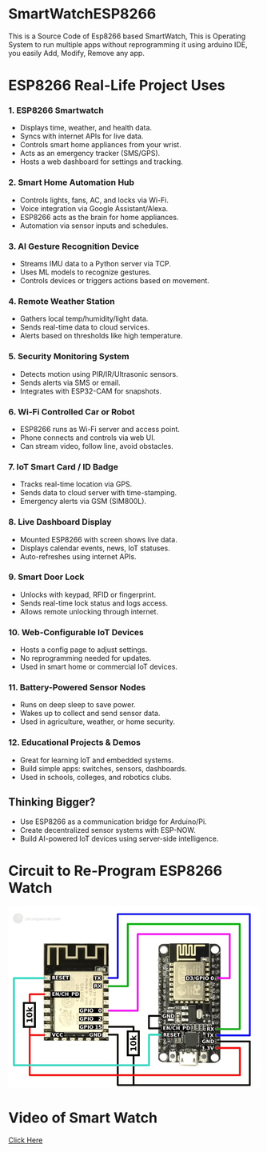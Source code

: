 # SmartWatchESP8266
This is a Source Code of Esp8266 based SmartWatch, This is Operating System to run multiple apps without reprogramming it using arduino IDE, you easily Add, Modify, Remove any app.

<body>
  <h1>ESP8266 Real-Life Project Uses</h1>

  <div class="project">
    <h3>1. ESP8266 Smartwatch</h3>
    <ul>
      <li>Displays time, weather, and health data.</li>
      <li>Syncs with internet APIs for live data.</li>
      <li>Controls smart home appliances from your wrist.</li>
      <li>Acts as an emergency tracker (SMS/GPS).</li>
      <li>Hosts a web dashboard for settings and tracking.</li>
    </ul>
  </div>

  <div class="project">
    <h3>2. Smart Home Automation Hub</h3>
    <ul>
      <li>Controls lights, fans, AC, and locks via Wi-Fi.</li>
      <li>Voice integration via Google Assistant/Alexa.</li>
      <li>ESP8266 acts as the brain for home appliances.</li>
      <li>Automation via sensor inputs and schedules.</li>
    </ul>
  </div>

  <div class="project">
    <h3>3. AI Gesture Recognition Device</h3>
    <ul>
      <li>Streams IMU data to a Python server via TCP.</li>
      <li>Uses ML models to recognize gestures.</li>
      <li>Controls devices or triggers actions based on movement.</li>
    </ul>
  </div>

  <div class="project">
    <h3>4. Remote Weather Station</h3>
    <ul>
      <li>Gathers local temp/humidity/light data.</li>
      <li>Sends real-time data to cloud services.</li>
      <li>Alerts based on thresholds like high temperature.</li>
    </ul>
  </div>

  <div class="project">
    <h3>5. Security Monitoring System</h3>
    <ul>
      <li>Detects motion using PIR/IR/Ultrasonic sensors.</li>
      <li>Sends alerts via SMS or email.</li>
      <li>Integrates with ESP32-CAM for snapshots.</li>
    </ul>
  </div>

  <div class="project">
    <h3>6. Wi-Fi Controlled Car or Robot</h3>
    <ul>
      <li>ESP8266 runs as Wi-Fi server and access point.</li>
      <li>Phone connects and controls via web UI.</li>
      <li>Can stream video, follow line, avoid obstacles.</li>
    </ul>
  </div>

  <div class="project">
    <h3>7. IoT Smart Card / ID Badge</h3>
    <ul>
      <li>Tracks real-time location via GPS.</li>
      <li>Sends data to cloud server with time-stamping.</li>
      <li>Emergency alerts via GSM (SIM800L).</li>
    </ul>
  </div>

  <div class="project">
    <h3>8. Live Dashboard Display</h3>
    <ul>
      <li>Mounted ESP8266 with screen shows live data.</li>
      <li>Displays calendar events, news, IoT statuses.</li>
      <li>Auto-refreshes using internet APIs.</li>
    </ul>
  </div>

  <div class="project">
    <h3>9. Smart Door Lock</h3>
    <ul>
      <li>Unlocks with keypad, RFID or fingerprint.</li>
      <li>Sends real-time lock status and logs access.</li>
      <li>Allows remote unlocking through internet.</li>
    </ul>
  </div>

  <div class="project">
    <h3>10. Web-Configurable IoT Devices</h3>
    <ul>
      <li>Hosts a config page to adjust settings.</li>
      <li>No reprogramming needed for updates.</li>
      <li>Used in smart home or commercial IoT devices.</li>
    </ul>
  </div>

  <div class="project">
    <h3>11. Battery-Powered Sensor Nodes</h3>
    <ul>
      <li>Runs on deep sleep to save power.</li>
      <li>Wakes up to collect and send sensor data.</li>
      <li>Used in agriculture, weather, or home security.</li>
    </ul>
  </div>

  <div class="project">
    <h3>12. Educational Projects & Demos</h3>
    <ul>
      <li>Great for learning IoT and embedded systems.</li>
      <li>Build simple apps: switches, sensors, dashboards.</li>
      <li>Used in schools, colleges, and robotics clubs.</li>
    </ul>
  </div>

  <h2>Thinking Bigger?</h2>
  <ul>
    <li>Use ESP8266 as a communication bridge for Arduino/Pi.</li>
    <li>Create decentralized sensor systems with ESP-NOW.</li>
    <li>Build AI-powered IoT devices using server-side intelligence.</li>
  </ul>
</body>
</html>


# Circuit to Re-Program ESP8266 Watch
<img src="esp8266.png"><br>

# Video of Smart Watch
<a href="https://github.com/aidevsurya/SmartWatchESP8266/raw/refs/heads/main/Video.mp4">
  Click Here
</a>
